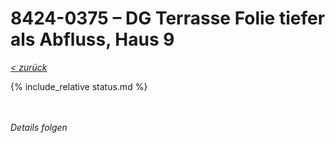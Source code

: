 # 8424-0375 &ndash; DG Terrasse Folie tiefer als Abfluss, Haus 9

_[&lt; zurück](../../index.md)_

{% include_relative status.md %}

<br/><br/>
_Details folgen_
